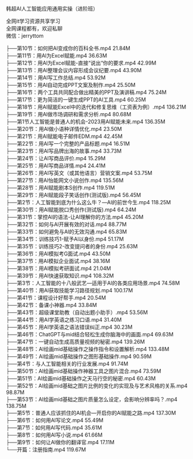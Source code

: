 韩超AI人工智能应用通用实操（进阶班）

全网it学习资源共享学习<br>全网课程都有，欢迎私聊<br>微信：jerryttom<br>

├──第10节：如何把Al变成你的百科全书.mp4 21.84M<br> ├──第11节：用Al为Excel赋能.mp4 36.63M<br> ├──第12节：用Al为Excel赋能-直接“说出“你的要求.mp4 42.99M<br> ├──第13节：用Al整理会议内容形成会议纪要.mp4 43.90M<br> ├──第14节：用Al写工作总结.mp4 53.92M<br> ├──第15节：用Al自动完成PPT文案及制作.mp4 25.50M<br> ├──第16节：两个工具共同配合做出精美的PPT及演讲稿.mp4 75.24M<br> ├──第17节：更为简洁的一键生成PPT的AI工具.mp4 60.25M<br> ├──第18节：用AI赋能Excel中的迭代和修复思维（工资表为例）.mp4 136.21M<br> ├──第19节：用Al做市场调研和需求分析.mp4 80.68M<br> ├──第1节人工智能是普通人的机会-2023用AI赋能未来.mp4 136.35M<br> ├──第20节：用Al做小语种详情优化.mp4 23.50M<br> ├──第21节：用AI赋能电子邮件EDM.mp4 42.45M<br> ├──第22节：用Al写一个完整的产品标题.mp4 16.51M<br> ├──第23节：用Al写品牌出海的故事.mp4 33.73M<br> ├──第24节：让Al写商品评价.mp4 15.29M<br> ├──第25节：用Al写商品详情.mp4 24.41M<br> ├──第26节：用AI写英文（或其他语言）营销文案.mp4 53.75M<br> ├──第27节：用Al怡能网文小说创作.mp4 135.56M<br> ├──第28节：用Al赋能剧本S创作.mp4 119.51M<br> ├──第29节：用Al赋能段子笑话创作(测试版).mp4 56.45M<br> ├──第2节：人工智能到底为什么这么牛？—Al的前世今生.mp4 118.25M<br> ├──第30节：用Al赋能脱口秀创作(测试版).mp4 64.24M<br> ├──第31节：掌控Al的语法-让Al理解你的方法.mp4 45.20M<br> ├──第32节：如何与Al开展有效的对话.mp4 88.77M<br> ├──第33节：如何避免与Al的无效沟通.mp4 65.83M<br> ├──第34节：训练技巧1-赋予Al以身份.mp4 51.17M<br> ├──第35节：训练技巧2-改变提问者的身份.mp4 25.63M<br> ├──第36节：用Al模拟考G面试.mp4 43.50M<br> ├──第37节：用Al模拟企业面试.mp4 38.16M<br> ├──第38节：用AI模拟考研面试.mp4 21.04M<br> ├──第39节：用Al快速获取知识.mp4 108.32M<br> ├──第3节：人工智能的十八般武艺—适用于AI的各类应用场景.mp4 74.58M<br> ├──第40节：用Al获取技能学习路径规划.mp4 100.17M<br> ├──第41节：课程设计好帮手.mp4 20.54M<br> ├──第42节：备课小神器.mp4 33.84M<br> ├──第43节：超级课堂助教（自动出题小助手）.mp4 53.56M<br> ├──第44节：用AI学英语之练习口语.mp4 31.40M<br> ├──第45节：用AI学英语之语法错误纠正.mp4 30.23M<br> ├──第46节：ChatGPT与mid结合轻松生成你脑海中的画面.mp4 69.63M<br> ├──第47节：一键自动生成高质量视频的秘密.mp4 139.26M<br> ├──第48节：AI绘画mid基础操作之操作指令和设置解析.mp4 133.48M<br> ├──第49节：AI绘画mid基础操作之图形基础操作.mp4 90.59M<br> ├──第4节：与人工智能相关的行业发展.mp4 91.74M<br> ├──第50节：AI绘画mid基础操作神器工具之图片混合.mp4 73.59M<br> ├──第51节：AI绘画mid基础操作之天马行空的秘密.mp4 60.43M<br> ├──第52节：AI绘画mid基础之图片比例的变化的实现及与艺术风格的关系.mp4 98.87M<br> ├──第53节：AI绘画mid基础之图片质量怎么设定，会影响分辨率吗？.mp4 138.75M<br> ├──第5节：普通人应该抓住的Al机会—开启你的Al赋能之路.mp4 137.30M<br> ├──第6节：如何用Al写论文.mp4 55.49M<br> ├──第7节：如何用Al写代码.mp4 35.61M<br> ├──第8节：如何用Al写小说.mp4 61.66M<br> ├──第9节：如何让Al做你的翻译官.mp4 17.11M<br> └──开篇：注册指南.mp4 119.67M